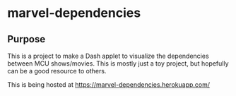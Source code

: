 # marvel-dependencies

## Purpose

This is a project to make a Dash applet to visualize the dependencies between MCU shows/movies. This is mostly just a toy project, but hopefully can be a good resource to others.

This is being hosted at https://marvel-dependencies.herokuapp.com/

